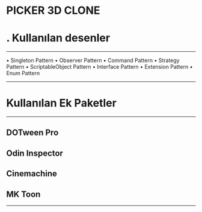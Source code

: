 PICKER 3D CLONE
===============

. Kullanılan desenler     
====================
---
&#8226; Singleton Pattern
&#8226; Observer Pattern
&#8226; Command Pattern
&#8226; Strategy Pattern
&#8226; ScriptableObject Pattern
&#8226; Interface Pattern
&#8226; Extension Pattern
&#8226; Enum Pattern

---

Kullanılan Ek Paketler      
=======================
---
DOTween Pro
----
Odin Inspector
----
Cinemachine
----
MK Toon
----
---
